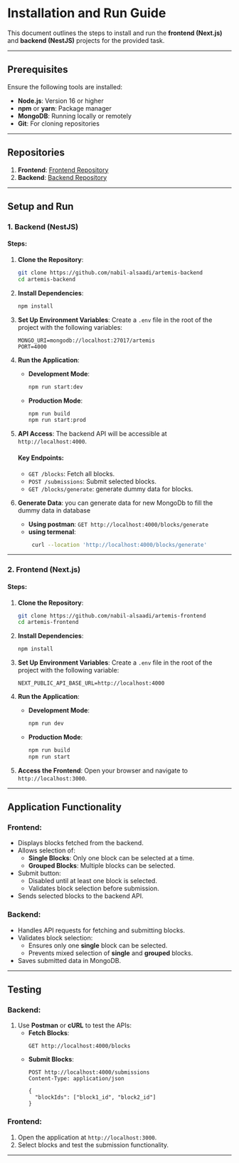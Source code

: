 # Installation and Run Guide

This document outlines the steps to install and run the **frontend (Next.js)** and **backend (NestJS)** projects for the provided task.

---

## Prerequisites

Ensure the following tools are installed:
- **Node.js**: Version 16 or higher
- **npm** or **yarn**: Package manager
- **MongoDB**: Running locally or remotely
- **Git**: For cloning repositories

---

## Repositories

1. **Frontend**: [Frontend Repository](https://github.com/nabil-alsaadi/artemis-frontend)
2. **Backend**: [Backend Repository](https://github.com/nabil-alsaadi/artemis-backend)

---

## Setup and Run

### 1. Backend (NestJS)

#### Steps:
1. **Clone the Repository**:
   ```bash
   git clone https://github.com/nabil-alsaadi/artemis-backend
   cd artemis-backend
   ```

2. **Install Dependencies**:
   ```bash
   npm install
   ```

3. **Set Up Environment Variables**:
   Create a `.env` file in the root of the project with the following variables:
   ```env
   MONGO_URI=mongodb://localhost:27017/artemis
   PORT=4000
   
   ```

4. **Run the Application**:
   - **Development Mode**:
     ```bash
     npm run start:dev
     ```
   - **Production Mode**:
     ```bash
     npm run build
     npm run start:prod
     ```

5. **API Access**:
   The backend API will be accessible at `http://localhost:4000`.

      #### Key Endpoints:
      - `GET /blocks`: Fetch all blocks.
      - `POST /submissions`: Submit selected blocks.
      - `GET /blocks/generate`: generate dummy data for blocks.
6. **Generate Data**:
  you can generate data for new MongoDb to fill the dummy data in database
     - **Using postman**:
       `GET http://localhost:4000/blocks/generate` 
     - **using termenal**:
       ```bash
        curl --location 'http://localhost:4000/blocks/generate'
        ```
---

### 2. Frontend (Next.js)

#### Steps:
1. **Clone the Repository**:
   ```bash
   git clone https://github.com/nabil-alsaadi/artemis-frontend
   cd artemis-frontend
   ```

2. **Install Dependencies**:
   ```bash
   npm install
   ```

3. **Set Up Environment Variables**:
   Create a `.env` file in the root of the project with the following variable:
   ```env
   NEXT_PUBLIC_API_BASE_URL=http://localhost:4000
   ```

4. **Run the Application**:
   - **Development Mode**:
     ```bash
     npm run dev
     ```
   - **Production Mode**:
     ```bash
     npm run build
     npm run start
     ```

5. **Access the Frontend**:
   Open your browser and navigate to `http://localhost:3000`.

---

## Application Functionality

### Frontend:
- Displays blocks fetched from the backend.
- Allows selection of:
  - **Single Blocks**: Only one block can be selected at a time.
  - **Grouped Blocks**: Multiple blocks can be selected.
- Submit button:
  - Disabled until at least one block is selected.
  - Validates block selection before submission.
- Sends selected blocks to the backend API.

### Backend:
- Handles API requests for fetching and submitting blocks.
- Validates block selection:
  - Ensures only one **single** block can be selected.
  - Prevents mixed selection of **single** and **grouped** blocks.
- Saves submitted data in MongoDB.

---

## Testing

### Backend:
1. Use **Postman** or **cURL** to test the APIs:
   - **Fetch Blocks**:
     ```http
     GET http://localhost:4000/blocks
     ```
   - **Submit Blocks**:
     ```http
     POST http://localhost:4000/submissions
     Content-Type: application/json

     {
       "blockIds": ["block1_id", "block2_id"]
     }
     ```

### Frontend:
1. Open the application at `http://localhost:3000`.
2. Select blocks and test the submission functionality.

---
